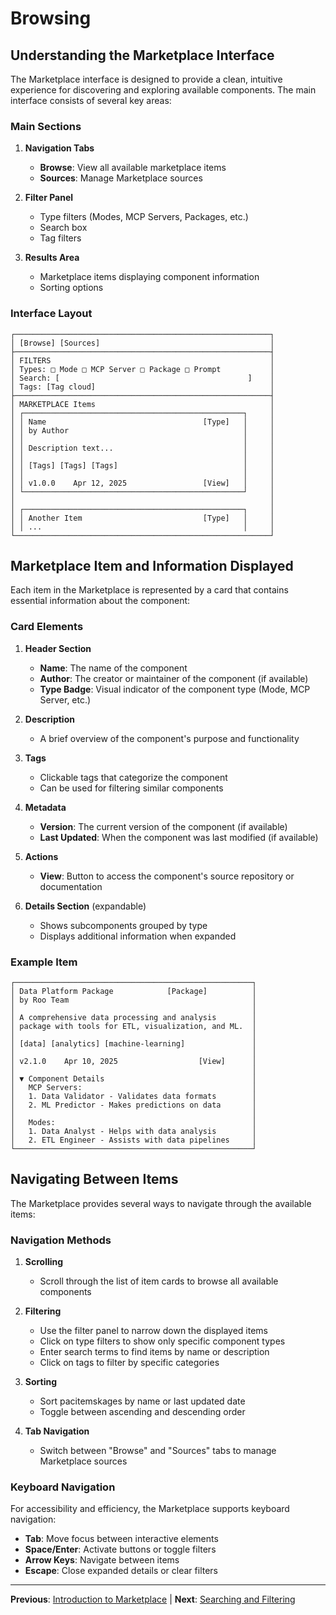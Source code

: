 # Browsing

## Understanding the Marketplace Interface

The Marketplace interface is designed to provide a clean, intuitive experience for discovering and exploring available components. The main interface consists of several key areas:

### Main Sections

1. **Navigation Tabs**

    - **Browse**: View all available marketplace items
    - **Sources**: Manage Marketplace sources

2. **Filter Panel**

    - Type filters (Modes, MCP Servers, Packages, etc.)
    - Search box
    - Tag filters

3. **Results Area**
    - Marketplace items displaying component information
    - Sorting options

### Interface Layout

```
┌─────────────────────────────────────────────────────────┐
│ [Browse] [Sources]                                      │
├─────────────────────────────────────────────────────────┤
│ FILTERS                                                 │
│ Types: □ Mode □ MCP Server □ Package □ Prompt           │
│ Search: [                                          ]    │
│ Tags: [Tag cloud]                                       │
├─────────────────────────────────────────────────────────┤
│ MARKETPLACE Items                                       │
│ ┌─────────────────────────────────────────────────┐     │
│ │ Name                                   [Type]   │     │
│ │ by Author                                       │     │
│ │                                                 │     │
│ │ Description text...                             │     │
│ │                                                 │     │
│ │ [Tags] [Tags] [Tags]                            │     │
│ │                                                 │     │
│ │ v1.0.0    Apr 12, 2025                 [View]   │     │
│ └─────────────────────────────────────────────────┘     │
│                                                         │
│ ┌─────────────────────────────────────────────────┐     │
│ │ Another Item                           [Type]   │     │
│ │ ...                                             │     │
└─────────────────────────────────────────────────────────┘
```

## Marketplace Item and Information Displayed

Each item in the Marketplace is represented by a card that contains essential information about the component:

### Card Elements

1. **Header Section**

    - **Name**: The name of the component
    - **Author**: The creator or maintainer of the component (if available)
    - **Type Badge**: Visual indicator of the component type (Mode, MCP Server, etc.)

2. **Description**

    - A brief overview of the component's purpose and functionality

3. **Tags**

    - Clickable tags that categorize the component
    - Can be used for filtering similar components

4. **Metadata**

    - **Version**: The current version of the component (if available)
    - **Last Updated**: When the component was last modified (if available)

5. **Actions**

    - **View**: Button to access the component's source repository or documentation

6. **Details Section** (expandable)
    - Shows subcomponents grouped by type
    - Displays additional information when expanded

### Example Item

```
┌─────────────────────────────────────────────────────┐
│ Data Platform Package            [Package]          │
│ by Roo Team                                         │
│                                                     │
│ A comprehensive data processing and analysis        │
│ package with tools for ETL, visualization, and ML.  │
│                                                     │
│ [data] [analytics] [machine-learning]               │
│                                                     │
│ v2.1.0    Apr 10, 2025                  [View]      │
│                                                     │
│ ▼ Component Details                                 │
│   MCP Servers:                                      │
│   1. Data Validator - Validates data formats        │
│   2. ML Predictor - Makes predictions on data       │
│                                                     │
│   Modes:                                            │
│   1. Data Analyst - Helps with data analysis        │
│   2. ETL Engineer - Assists with data pipelines     │
└─────────────────────────────────────────────────────┘
```

## Navigating Between Items

The Marketplace provides several ways to navigate through the available items:

### Navigation Methods

1. **Scrolling**

    - Scroll through the list of item cards to browse all available components

2. **Filtering**

    - Use the filter panel to narrow down the displayed items
    - Click on type filters to show only specific component types
    - Enter search terms to find items by name or description
    - Click on tags to filter by specific categories

3. **Sorting**

    - Sort pacitemskages by name or last updated date
    - Toggle between ascending and descending order

4. **Tab Navigation**
    - Switch between "Browse" and "Sources" tabs to manage Marketplace sources

### Keyboard Navigation

For accessibility and efficiency, the Marketplace supports keyboard navigation:

- **Tab**: Move focus between interactive elements
- **Space/Enter**: Activate buttons or toggle filters
- **Arrow Keys**: Navigate between items
- **Escape**: Close expanded details or clear filters

---

**Previous**: [Introduction to Marketplace](./01-introduction.md) | **Next**: [Searching and Filtering](./03-searching-and-filtering.md)
